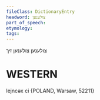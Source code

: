 ```yaml
---
fileClass: DictionaryEntry
headword: צולענען
part_of_speech: 
etymology: 
tags: 
---
```

צולענען
צולענען זיך

WESTERN
========

lejncəx ci {POLAND, Warsaw, 52211}
